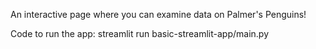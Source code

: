 An interactive page where you can examine data on Palmer's Penguins!

Code to run the app:
streamlit run basic-streamlit-app/main.py
